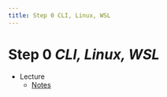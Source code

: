 ```yaml
---
title: Step 0 CLI, Linux, WSL
---
```


# Step 0 *CLI, Linux, WSL*

- Lecture
    * [Notes](/notes/0/)